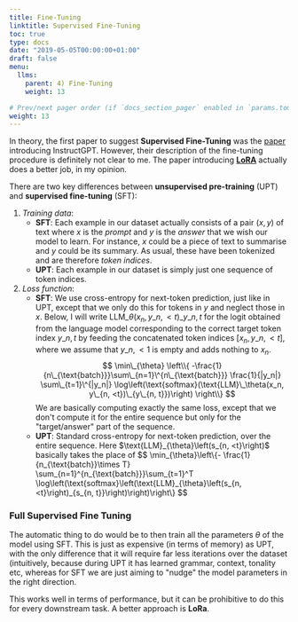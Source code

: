 ```yaml
---
title: Fine-Tuning
linktitle: Supervised Fine-Tuning
toc: true
type: docs
date: "2019-05-05T00:00:00+01:00"
draft: false
menu:
  llms:
    parent: 4) Fine-Tuning
    weight: 13

# Prev/next pager order (if `docs_section_pager` enabled in `params.toml`)
weight: 13
---
```

In theory, the first paper to suggest **Supervised Fine-Tuning** was the [paper](https://arxiv.org/abs/2203.02155) introducing InstructGPT. However, their description of the fine-tuning procedure is definitely not clear to me. The paper introducing [**LoRA**](https://arxiv.org/abs/2106.09685) actually does a better job, in my opinion.

There are two key differences between **unsupervised pre-training** (UPT) and **supervised fine-tuning** (SFT):

1. *Training data*:
    - **SFT**: Each example in our dataset actually consists of a pair $(x, y)$ of text where $x$ is the *prompt* and $y$ is the *answer* that we wish our model to learn. For instance, $x$ could be a piece of text to summarise and $y$ could be its summary. As usual, these have been tokenized and are therefore *token indices*. 
    - **UPT**: Each example in our dataset is simply just one sequence of token indices. 
2. *Loss function*:
    - **SFT**: We use cross-entropy for next-token prediction, just like in UPT, except that we only do this for tokens in $y$ and neglect those in $x$. Below, I will write $\text{LLM}\_{\theta}(x_n, y\_{n, < t})\_{y\_{n, t}}$ for the logit obtained from the language model corresponding to the correct target token index $y\_{n, t}$ by feeding the concatenated token indices $[x_n, y\_{n, <t}]$, where we assume that $y\_{n, <1}$ is empty and adds nothing to $x_n$.
    $$
       \min\_{\theta} \left\\{ -\frac{1}{n\_{\text{batch}}}\sum\_{n=1}\^{n\_{\text{batch}}} \frac{1}{|y_n|} \sum\_{t=1}\^{|y_n|} \log\left(\text{softmax}(\text{LLM}\_\theta(x_n, y\_{n, <t})\_{y\_{n, t}})\right) \right\\}
    $$
    We are basically computing exactly the same loss, except that we don't compute it for the entire sequence but only for the "target/answer" part of the sequence.
    - **UPT**: Standard cross-entropy for next-token prediction, over the entire sequence. Here $\text{LLM}\_{\theta}\left(s_\{n, <t}\right)$ basically takes the place of 
      $$
          \min\_{\theta}\left\\{- \frac{1}{n\_{\text{batch}}\times T} \sum\_{n=1}\^{n\_{\text{batch}}}\sum\_{t=1}^T \log\left(\text{softmax}\left(\text{LLM}\_{\theta}\left(s_\{n, <t}\right)\_{s\_{n, t}}\right)\right)\right\\}
      $$

### Full Supervised Fine Tuning 
The automatic thing to do would be to then train all the parameters $\theta$ of the model using SFT. This is just as expensive (in terms of memory) as UPT, with the only difference that it will require far less iterations over the dataset (intuitively, because during UPT it has learned grammar, context, tonality etc, whereas for SFT we are just aiming to "nudge" the  model parameters in the right direction. 

This works well in terms of performance, but it can be prohibitive to do this for every downstream task. A better approach is **LoRa**.
